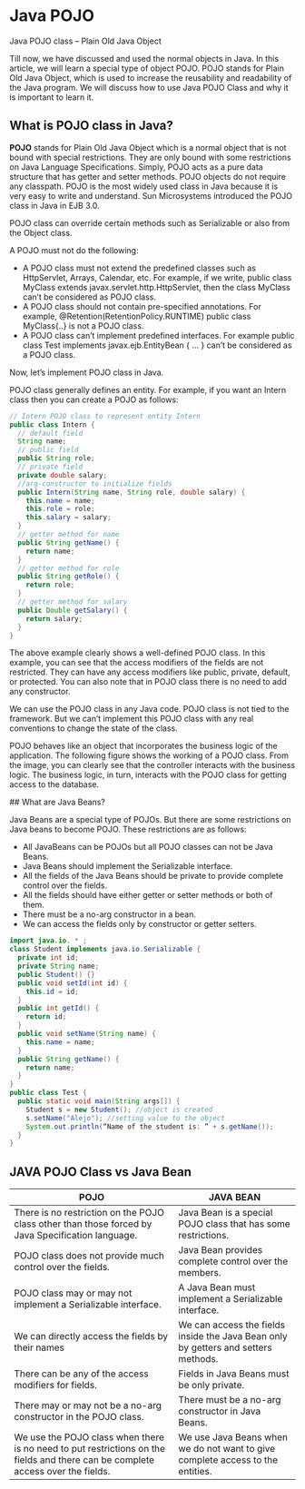# Java POJO
Java POJO class – Plain Old Java Object

Till now, we have discussed and used the normal objects in Java. In this article, we will learn a special type of object POJO. POJO stands for Plain Old Java Object, which is used to increase the reusability and readability of the Java program. We will discuss how to use Java POJO Class and why it is important to learn it.

## What is POJO class in Java?

**POJO** stands for Plain Old Java Object which is a normal object that is not bound with special restrictions. They are only bound with some restrictions on Java Language Specifications. Simply, POJO acts as a pure data structure that has getter and setter methods. POJO objects do not require any classpath. POJO is the most widely used class in Java because it is very easy to write and understand. Sun Microsystems introduced the POJO class in Java in EJB 3.0.

POJO class can override certain methods such as Serializable or also from the Object class.

A POJO must not do the following:

- A POJO class must not extend the predefined classes such as HttpServlet, Arrays, Calendar, etc. For example, if we write, public class MyClass extends javax.servlet.http.HttpServlet, then the class MyClass can’t be considered as POJO class.
- A POJO class should not contain pre-specified annotations. For example, @Retention(RetentionPolicy.RUNTIME) public class MyClass{..} is not a POJO class.
- A POJO class can’t implement predefined interfaces. For example public class Test implements javax.ejb.EntityBean { … } can’t be considered as a POJO class.

Now, let’s implement POJO class in Java.

POJO class generally defines an entity. For example, if you want an Intern class then you can create a POJO as follows:

```java
// Intern POJO class to represent entity Intern
public class Intern {
  // default field
  String name;
  // public field
  public String role;
  // private field
  private double salary;
  //arg-constructor to initialize fields
  public Intern(String name, String role, double salary) {
    this.name = name;
    this.role = role;
    this.salary = salary;
  }
  // getter method for name
  public String getName() {
    return name;
  }
  // getter method for role
  public String getRole() {
    return role;
  }
  // getter method for salary
  public Double getSalary() {
    return salary;
  }
}
```

The above example clearly shows a well-defined POJO class. In this example, you can see that the access modifiers of the fields are not restricted. They can have any access modifiers like public, private, default, or protected. You can also note that in POJO class there is no need to add any constructor.

We can use the POJO class in any Java code. POJO class is not tied to the framework. But we can’t implement this POJO class with any real conventions to change the state of the class.

POJO behaves like an object that incorporates the business logic of the application. The following figure shows the working of a POJO class. From the image, you can clearly see that the controller interacts with the business logic. The business logic, in turn, interacts with the POJO class for getting access to the database.

## What are Java Beans?

Java Beans are a special type of POJOs. But there are some restrictions on Java beans to become POJO. These restrictions are as follows:

- All JavaBeans can be POJOs but all POJO classes can not be Java Beans.
- Java Beans should implement the Serializable interface.
- All the fields of the Java Beans should be private to provide complete control over the fields.
- All the fields should have either getter or setter methods or both of them.
- There must be a no-arg constructor in a bean.
- We can access the fields only by constructor or getter setters.

```java
import java.io. * ;
class Student implements java.io.Serializable {
  private int id;
  private String name;
  public Student() {}
  public void setId(int id) {
    this.id = id;
  }
  public int getId() {
    return id;
  }
  public void setName(String name) {
    this.name = name;
  }
  public String getName() {
    return name;
  }
}
public class Test {
  public static void main(String args[]) {
    Student s = new Student(); //object is created
    s.setName("Alejo"); //setting value to the object
    System.out.println(“Name of the student is: ” + s.getName());
  }
}
```


## JAVA POJO Class vs Java Bean

|POJO |	JAVA BEAN |
|---|---|
| There is no restriction on the POJO class other than those forced by Java Specification language. | Java Bean is a special POJO class that has some restrictions. |
| POJO class does not provide much control over the fields. | Java Bean provides complete control over the members.|
| POJO class may or may not implement a Serializable interface. | A Java Bean must implement a Serializable interface.|
| We can directly access the fields by their names	| We can access the fields inside the Java Bean only by getters and setters methods.|
| There can be any of the access modifiers for fields.	| Fields in Java Beans must be only private.|
| There may or may not be a no-arg constructor in the POJO class.	| There must be a no-arg constructor in Java Beans.|
| We use the POJO class when there is no need to put restrictions on the fields and there can be complete access over the fields. |	We use Java Beans when we do not want to give complete access to the entities. |
